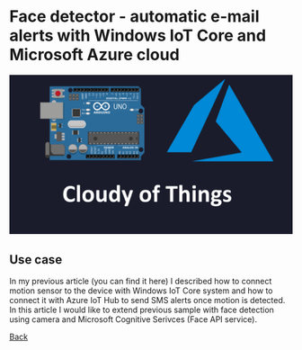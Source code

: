 # Face detector - automatic e-mail alerts with Windows IoT Core and Microsoft Azure cloud


![Image](https://github.com/Daniel-Krzyczkowski/Daniel-Krzyczkowski.github.io/blob/master/cloudyofthings/mainassets/CloudyOfThings.png?raw=true)

## Use case

In my previous article (you can find it here) I described how to connect motion sensor to the device with Windows IoT Core system and how to connect it with Azure IoT Hub to send SMS alerts once motion is detected.
In this article I would like to extend previous sample with face detection using camera and Microsoft Cognitive Serivces (Face API service).


[Back](https://daniel-krzyczkowski.github.io/cloudyofthings/main/index)
